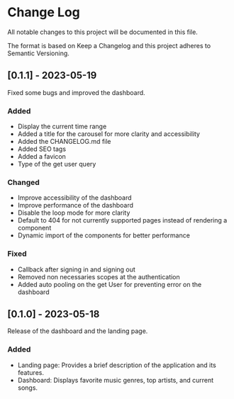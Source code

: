 # Change Log

All notable changes to this project will be documented in this file.

The format is based on Keep a Changelog and this project adheres to Semantic Versioning.

## [0.1.1] - 2023-05-19

Fixed some bugs and improved the dashboard.

### Added

- Display the current time range
- Added a title for the carousel for more clarity and accessibility
- Added the CHANGELOG.md file
- Added SEO tags
- Added a favicon
- Type of the get user query

### Changed

- Improve accessibility of the dashboard
- Improve performance of the dashboard
- Disable the loop mode for more clarity
- Default to 404 for not currently supported pages instead of rendering a component
- Dynamic import of the components for better performance

### Fixed

- Callback after signing in and signing out
- Removed non necessaries scopes at the authentication
- Added auto pooling on the get User for preventing error on the dashboard

## [0.1.0] - 2023-05-18

Release of the dashboard and the landing page.

### Added

- Landing page: Provides a brief description of the application and its features.
- Dashboard: Displays favorite music genres, top artists, and current songs.
